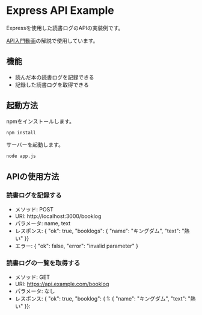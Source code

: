 # Express API Example

Expressを使用した読書ログのAPIの実装例です。

[API入門動画](https://youtu.be/6_zIN-bByB4)の解説で使用しています。

## 機能

- 読んだ本の読書ログを記録できる
- 記録した読書ログを取得できる

## 起動方法

npmをインストールします。

```sh
npm install
```

サーバーを起動します。

```sh
node app.js
```

## APIの使用方法

### 読書ログを記録する

- メソッド: POST
- URI: http://localhost:3000/booklog
- パラメータ: name, text
- レスポンス: { "ok": true, "booklogs": { "name": "キングダム", "text": "熱い" }}
- エラー: { "ok": false, "error": "invalid parameter" }

### 読書ログの一覧を取得する

- メソッド: GET
- URI: https://api.example.com/booklog
- パラメータ: なし
- レスポンス: { "ok": true, "booklog": { 1: { "name": "キングダム", "text": "熱い" }}:
